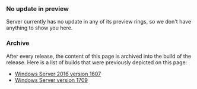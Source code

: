 <!--
This changelog is cumulative of every build released after 14393 and will form the changelog for Windows Server version 1709. This is a draft and is subject to change.

### Last updated to match with version 10.0.16278
Note that when a new build is released, we usually wait a day or two to make sure we've covered everything before adding it to this page.
-->

### No update in preview
Server currently has no update in any of its preview rings, so we don't have anything to show you here.

### Archive
After every release, the content of this page is archived into the build of the release. Here is a list of builds that were previously depicted on this page:

- [Windows Server 2016 version 1607](https://changewindows.org/build/14393/server)
- [Windows Server version 1709](https://changewindows.org/build/16299/server)

<!--
### Nano Server
- _Nothing to share yet_

### Server Core
- _Nothing to share yet_

### Hyper-V
- _Nothing to share yet_

### Containers
- _Nothing to share yet_

### Networks
- _Nothing to share yet_

### Storage
- _Nothing to share yet_

### Management
- _Nothing to share yet_

### Security
- _Nothing to share yet_

### Features
- _Nothing to share yet_

### And further
- _Nothing to share yet_
-->